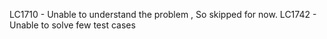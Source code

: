 LC1710 - Unable to understand the problem , So skipped for now. 
LC1742 - Unable to solve few test cases
